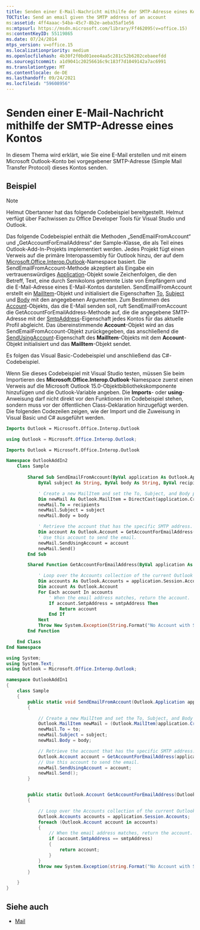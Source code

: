 ```yaml
---
title: Senden einer E-Mail-Nachricht mithilfe der SMTP-Adresse eines Kontos
TOCTitle: Send an email given the SMTP address of an account
ms:assetid: 4ff4aaac-54ba-45c7-8b2e-aeba35af1e56
ms:mtpsurl: https://msdn.microsoft.com/library/Ff462095(v=office.15)
ms:contentKeyID: 55119865
ms.date: 07/24/2014
mtps_version: v=office.15
ms.localizationpriority: medium
ms.openlocfilehash: 4b30f2f0bd01eee4aa5c281c52b6202cebaeefdd
ms.sourcegitcommit: a1d9041c20256616c9c183f7d1049142a7ac6991
ms.translationtype: MT
ms.contentlocale: de-DE
ms.lasthandoff: 09/24/2021
ms.locfileid: "59608956"
---
```

# <a name="send-an-email-given-the-smtp-address-of-an-account"></a>Senden einer E-Mail-Nachricht mithilfe der SMTP-Adresse eines Kontos

In diesem Thema wird erklärt, wie Sie eine E-Mail erstellen und mit einem Microsoft Outlook-Konto bei vorgegebener SMTP-Adresse (Simple Mail Transfer Protocol) dieses Kontos senden.

## <a name="example"></a>Beispiel

> [!NOTE] 
> Helmut Obertanner hat das folgende Codebeispiel bereitgestellt. Helmut verfügt über Fachwissen zu Office Developer Tools für Visual Studio und Outlook. 


Das folgende Codebeispiel enthält die Methoden „SendEmailFromAccount“ und „GetAccountForEmailAddress“ der Sample-Klasse, die als Teil eines Outlook-Add-In-Projekts implementiert werden. Jedes Projekt fügt einen Verweis auf die primäre Interopassembly für Outlook hinzu, der auf dem [Microsoft.Office.Interop.Outlook](https://msdn.microsoft.com/library/bb610835\(v=office.15\))-Namespace basiert. Die SendEmailFromAccount-Methode akzeptiert als Eingabe ein vertrauenswürdiges [Application](https://msdn.microsoft.com/library/bb646615\(v=office.15\))-Objekt sowie Zeichenfolgen, die den Betreff, Text, eine durch Semikolons getrennte Liste von Empfängern und die E-Mail-Adresse eines E-Mail-Kontos darstellen. SendEmailFromAccount erstellt ein [MailItem](https://msdn.microsoft.com/library/bb643865\(v=office.15\))-Objekt und initialisiert die Eigenschaften [To](https://msdn.microsoft.com/library/bb624372\(v=office.15\)), [Subject](https://msdn.microsoft.com/library/bb611353\(v=office.15\)) und [Body](https://msdn.microsoft.com/library/bb646600\(v=office.15\)) mit den angegebenen Argumenten. Zum Bestimmen des [Account](https://msdn.microsoft.com/library/bb645103\(v=office.15\))-Objekts, das die E-Mail senden soll, ruft SendEmailFromAccount die GetAccountForEmailAddress-Methode auf, die die angegebene SMTP-Adresse mit der [SmtpAddress](https://msdn.microsoft.com/library/bb623516\(v=office.15\))-Eigenschaft jedes Kontos für das aktuelle Profil abgleicht. Das übereinstimmende **Account**-Objekt wird an das SendEmailFromAccount-Objekt zurückgegeben, das anschließend die [SendUsingAccount](https://msdn.microsoft.com/library/bb623679\(v=office.15\))-Eigenschaft des **MailItem**-Objekts mit dem **Account**-Objekt initialisiert und das **MailItem**-Objekt sendet.

Es folgen das Visual Basic-Codebeispiel und anschließend das C\#-Codebeispiel.

Wenn Sie dieses Codebeispiel mit Visual Studio testen, müssen Sie beim Importieren des **Microsoft.Office.Interop.Outlook**-Namespace zuerst einen Verweis auf die Microsoft Outlook 15.0-Objektbibliothekskomponente hinzufügen und die Outlook-Variable angeben. Die **Imports**- oder **using**-Anweisung darf nicht direkt vor den Funktionen im Codebeispiel stehen, sondern muss vor der öffentlichen Class-Deklaration hinzugefügt werden. Die folgenden Codezeilen zeigen, wie der Import und die Zuweisung in Visual Basic und C\# ausgeführt werden.

```vb
Imports Outlook = Microsoft.Office.Interop.Outlook
```


```csharp
using Outlook = Microsoft.Office.Interop.Outlook;
```


```vb
Imports Outlook = Microsoft.Office.Interop.Outlook

Namespace OutlookAddIn2
    Class Sample
        
        Shared Sub SendEmailFromAccount(ByVal application As Outlook.Application, _
            ByVal subject As String, ByVal body As String, ByVal recipients As String, ByVal smtpAddress As String)

            ' Create a new MailItem and set the To, Subject, and Body properties.
            Dim newMail As Outlook.MailItem = DirectCast(application.CreateItem(Outlook.OlItemType.olMailItem), Outlook.MailItem)
            newMail.To = recipients
            newMail.Subject = subject
            newMail.Body = body

            ' Retrieve the account that has the specific SMTP address.
            Dim account As Outlook.Account = GetAccountForEmailAddress(application, smtpAddress)
            ' Use this account to send the email.
            newMail.SendUsingAccount = account
            newMail.Send()
        End Sub

        Shared Function GetAccountForEmailAddress(ByVal application As Outlook.Application, ByVal smtpAddress As String) As Outlook.Account

            ' Loop over the Accounts collection of the current Outlook session.
            Dim accounts As Outlook.Accounts = application.Session.Accounts
            Dim account As Outlook.Account
            For Each account In accounts
                ' When the email address matches, return the account.
                If account.SmtpAddress = smtpAddress Then
                    Return account
                End If
            Next
            Throw New System.Exception(String.Format("No Account with SmtpAddress: {0} exists!", smtpAddress))
        End Function

    End Class
End Namespace
```


```csharp
using System;
using System.Text;
using Outlook = Microsoft.Office.Interop.Outlook;

namespace OutlookAddIn1
{
    class Sample
    {
        public static void SendEmailFromAccount(Outlook.Application application, string subject, string body, string to, string smtpAddress)
        {

            // Create a new MailItem and set the To, Subject, and Body properties.
            Outlook.MailItem newMail = (Outlook.MailItem)application.CreateItem(Outlook.OlItemType.olMailItem);
            newMail.To = to;
            newMail.Subject = subject;
            newMail.Body = body;

            // Retrieve the account that has the specific SMTP address.
            Outlook.Account account = GetAccountForEmailAddress(application, smtpAddress);
            // Use this account to send the email.
            newMail.SendUsingAccount = account;
            newMail.Send();
        }


        public static Outlook.Account GetAccountForEmailAddress(Outlook.Application application, string smtpAddress)
        {

            // Loop over the Accounts collection of the current Outlook session.
            Outlook.Accounts accounts = application.Session.Accounts;
            foreach (Outlook.Account account in accounts)
            {
                // When the email address matches, return the account.
                if (account.SmtpAddress == smtpAddress)
                {
                    return account;
                }
            }
            throw new System.Exception(string.Format("No Account with SmtpAddress: {0} exists!", smtpAddress));
        }

    }
}
```

## <a name="see-also"></a>Siehe auch

- [Mail](mail.md)

